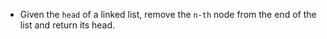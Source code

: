 -   Given the `head` of a linked list, remove the `n-th` node from the end of the list and return its head.
